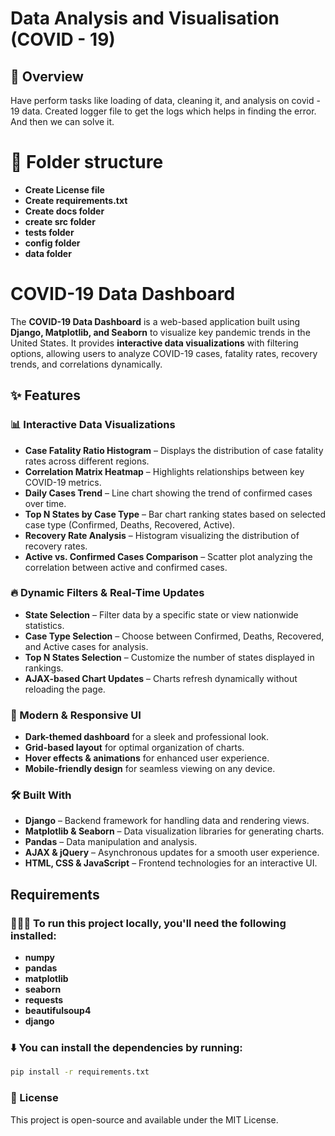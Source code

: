 # Data Analysis and Visualisation (COVID - 19)

## 📌 Overview

Have perform tasks like loading of data, cleaning it, and analysis on covid - 19 data. Created logger file to get the logs which helps in finding the error. And then we can solve it.

# 📂 Folder structure

- **Create License file**
- **Create requirements.txt**
- **Create docs folder**
- **create src folder**
- **tests folder**
- **config folder**
- **data folder**

# COVID-19 Data Dashboard

The **COVID-19 Data Dashboard** is a web-based application built using **Django, Matplotlib, and Seaborn** to visualize key pandemic trends in the United States. It provides **interactive data visualizations** with filtering options, allowing users to analyze COVID-19 cases, fatality rates, recovery trends, and correlations dynamically.

## ✨ Features

### 📊 Interactive Data Visualizations

- **Case Fatality Ratio Histogram** – Displays the distribution of case fatality rates across different regions.
- **Correlation Matrix Heatmap** – Highlights relationships between key COVID-19 metrics.
- **Daily Cases Trend** – Line chart showing the trend of confirmed cases over time.
- **Top N States by Case Type** – Bar chart ranking states based on selected case type (Confirmed, Deaths, Recovered, Active).
- **Recovery Rate Analysis** – Histogram visualizing the distribution of recovery rates.
- **Active vs. Confirmed Cases Comparison** – Scatter plot analyzing the correlation between active and confirmed cases.

### 🔥 Dynamic Filters & Real-Time Updates

- **State Selection** – Filter data by a specific state or view nationwide statistics.
- **Case Type Selection** – Choose between Confirmed, Deaths, Recovered, and Active cases for analysis.
- **Top N States Selection** – Customize the number of states displayed in rankings.
- **AJAX-based Chart Updates** – Charts refresh dynamically without reloading the page.

### 🎨 Modern & Responsive UI

- **Dark-themed dashboard** for a sleek and professional look.
- **Grid-based layout** for optimal organization of charts.
- **Hover effects & animations** for enhanced user experience.
- **Mobile-friendly design** for seamless viewing on any device.

### 🛠️ Built With

- **Django** – Backend framework for handling data and rendering views.
- **Matplotlib & Seaborn** – Data visualization libraries for generating charts.
- **Pandas** – Data manipulation and analysis.
- **AJAX & jQuery** – Asynchronous updates for a smooth user experience.
- **HTML, CSS & JavaScript** – Frontend technologies for an interactive UI.

## **Requirements**

### 🏃‍♂️‍➡️ To run this project locally, you'll need the following installed:

- **numpy**
- **pandas**
- **matplotlib**
- **seaborn**
- **requests**
- **beautifulsoup4**
- **django**

### ⬇️ You can install the dependencies by running:

```bash
pip install -r requirements.txt
```

### 📜 License

This project is open-source and available under the MIT License.
